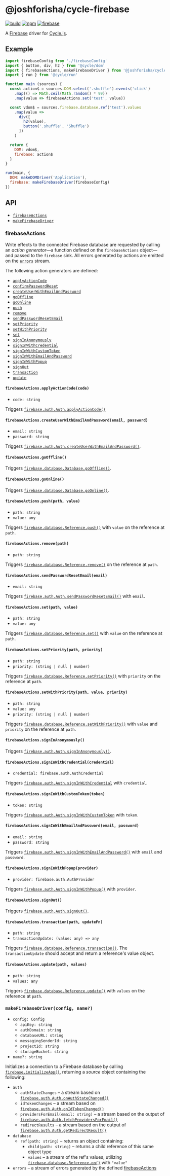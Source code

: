 # @joshforisha/cycle-firebase

[![build](https://img.shields.io/travis/joshforisha/cycle-firebase.svg)](https://travis-ci.org/joshforisha/cycle-firebase)
[![npm](https://img.shields.io/npm/v/@joshforisha/cycle-firebase.svg)](https://www.npmjs.com/package/@joshforisha/cycle-firebase)
[![firebase](https://img.shields.io/badge/firebase-v4-ba8baf.svg)](https://github.com/firebase/firebase-js-sdk/releases/tag/v4)

A [Firebase](https://firebase.google.com/) driver for [Cycle.js](http://cycle.js.org).

## Example

```js
import firebaseConfig from './firebaseConfig'
import { button, div, h2 } from '@cycle/dom'
import { firebaseActions, makeFirebaseDriver } from '@joshforisha/cycle-firebase'
import { run } from '@cycle/run'

function main (sources) {
  const action$ = sources.DOM.select('.shuffle').events('click')
    .map(() => Math.ceil(Math.random() * 99))
    .map(value => firebaseActions.set('test', value))

  const vdom$ = sources.firebase.database.ref('test').values
    .map(value =>
      div([
        h2(value),
        button('.shuffle', 'Shuffle')
      ])
    )

  return {
    DOM: vdom$,
    firebase: action$
  }
}

run(main, {
  DOM: makeDOMDriver('Application'),
  firebase: makeFirebaseDriver(firebaseConfig)
})
```

## API

* [`firebaseActions`](#firebaseActions)
* [`makeFirebaseDriver`](#makeFirebaseDriver)

### <a id="firebaseActions">firebaseActions</a>

Write effects to the connected Firebase database are requested by calling an _action generator_&mdash;a function defined on the `firebaseActions` object&mdash;and passed to the `firebase` sink. All errors generated by actions are emitted on the [`errors`](#errors) stream.

The following action generators are defined:

* [`applyActionCode`](#firebaseActions.applyActionCode)
* [`confirmPasswordReset`](#firebaseActions.confirmPasswordReset)
* [`createUserWithEmailAndPassword`](#firebaseActions.createUserWithEmailAndPassword)
* [`goOffline`](#firebaseActions.goOffline)
* [`goOnline`](#firebaseActions.goOnline)
* [`push`](#firebaseActions.push)
* [`remove`](#firebaseActions.remove)
* [`sendPasswordResetEmail`](#firebaseActions.sendPasswordResetEmail)
* [`setPriority`](#firebaseActions.setPriority)
* [`setWithPriority`](#firebaseActions.setWithPriority)
* [`set`](#firebaseActions.set)
* [`signInAnonymously`](#firebaseActions.signInAnonymously)
* [`signInWithCredential`](#firebaseActions.signInWithCredential)
* [`signInWithCustomToken`](#firebaseActions.signInWithCustomToken)
* [`signInWithEmailAndPassword`](#firebaseActions.signInWithEmailAndPassword)
* [`signInWithPopup`](#firebaseActions.signInWithPopup)
* [`signOut`](#firebaseActions.signOut)
* [`transaction`](#firebaseActions.transaction)
* [`update`](#firebaseActions.update)

#### <a id="firebaseActions.applyActionCode"></a> `firebaseActions.applyActionCode(code)`

* `code: string`

Triggers [`firebase.auth.Auth.applyActionCode()`](https://firebase.google.com/docs/reference/js/firebase.auth.Auth#applyActionCode)

#### <a id="firebaseActions.createUserWithEmailAndPassword"></a> `firebaseActions.createUserWithEmailAndPassword(email, password)`

* `email: string`
* `password: string`

Triggers [`firebase.auth.Auth.createUserWithEmailAndPassword()`](https://firebase.google.com/docs/reference/js/firebase.auth.Auth#createUserWithEmailAndPassword).

#### <a id="firebaseActions.goOffline"></a> `firebaseActions.goOffline()`

Triggers [`firebase.database.Database.goOffline()`](https://firebase.google.com/docs/reference/js/firebase.database.Database.goOffline).

#### <a id="firebaseActions.goOnline"></a> `firebaseActions.goOnline()`

Triggers [`firebase.database.Database.goOnline()`](https://firebase.google.com/docs/reference/js/firebase.database.Database.goOnline).

#### <a id="firebaseActions.push"></a> `firebaseActions.push(path, value)`

* `path: string`
* `value: any`

Triggers [`firebase.database.Reference.push()`](https://firebase.google.com/docs/reference/js/firebase.database.Reference#push) with `value` on the reference at `path`.

#### <a id="firebaseActions.remove"></a> `firebaseActions.remove(path)`

* `path: string`

Triggers [`firebase.database.Reference.remove()`](https://firebase.google.com/docs/reference/js/firebase.database.Reference#remove) on the reference at `path`.

#### <a id="firebaseActions.sendPasswordResetEmail"></a> `firebaseActions.sendPasswordResetEmail(email)`

* `email: string`

Triggers [`firebase.auth.Auth.sendPasswordResetEmail()`](https://firebase.google.com/docs/reference/js/firebase.auth.Auth#sendPasswordResetEmail) with `email`.

#### <a id="firebaseActions.set"></a> `firebaseActions.set(path, value)`

* `path: string`
* `value: any`

Triggers [`firebase.database.Reference.set()`](https://firebase.google.com/docs/reference/js/firebase.database.Reference#set) with `value` on the reference at `path`.

#### <a id="firebaseActions.setPriority"></a> `firebaseActions.setPriority(path, priority)`

* `path: string`
* `priority: (string | null | number)`

Triggers [`firebase.database.Reference.setPriority()`](https://firebase.google.com/docs/reference/js/firebase.database.Reference#setPriority) with `priority` on the reference at `path`.

#### <a id="firebaseActions.setWithPriority"></a> `firebaseActions.setWithPriority(path, value, priority)`

* `path: string`
* `value: any`
* `priority: (string | null | number)`

Triggers [`firebase.database.Reference.setWithPriority()`](https://firebase.google.com/docs/reference/js/firebase.database.Reference#setWithPriority) with `value` and `priority` on the reference at `path`.

#### <a id="firebaseActions.signInAnonymously"></a> `firebaseActions.signInAnonymously()`

Triggers [`firebase.auth.Auth.signInAnonymously()`](https://firebase.google.com/docs/reference/js/firebase.auth.Auth#signInAnonymously).

#### <a id="firebaseActions.signInWithCredential"></a> `firebaseActions.signInWithCredential(credential)`

* `credential: firebase.auth.AuthCredential`

Triggers [`firebase.auth.Auth.signInWithCredential`](https://firebase.google.com/docs/reference/js/firebase.auth.Auth#signInWithCredential) with `credential`.

#### <a id="firebaseActions.signInWithCustomToken"></a> `firebaseActions.signInWithCustomToken(token)`

* `token: string`

Triggers [`firebase.auth.Auth.signInWithCustemToken`](https://firebase.google.com/docs/reference/js/firebase.auth.Auth#signInWithCustomToken) with `token`.

#### <a id="firebaseActions.signInWithEmailAndPassword"></a> `firebaseActions.signInWithEmailAndPassword(email, password)`

* `email: string`
* `password: string`

Triggers [`firebase.auth.Auth.signInWithEmailAndPassword()`](https://firebase.google.com/docs/reference/js/firebase.auth.Auth#signInWithEmailAndPassword) with `email` and `password`.

#### <a id="firebaseActions.signInWithPopup"></a> `firebaseActions.signInWithPopup(provider)`

* `provider: firebase.auth.AuthProvider`

Triggers [`firebase.auth.Auth.signInWithPopup()`](https://firebase.google.com/docs/reference/js/firebase.auth.Auth#signInWithPopup) with `provider`.

#### <a id="firebaseActions.signOut"></a> `firebaseActions.signOut()`

Triggers [`firebase.auth.Auth.signOut()`](https://firebase.google.com/docs/reference/js/firebase.auth.Auth#signOut).

#### <a id="firebaseActions.transaction"></a> `firebaseActions.transaction(path, updateFn)`

* `path: string`
* `transactionUpdate: (value: any) => any`

Triggers [`firebase.database.Reference.transaction()`](https://firebase.google.com/docs/reference/js/firebase.database.Reference#transaction). The `transactionUpdate` should accept and return a reference's value object.

#### <a id="firebaseActions.update"></a> `firebaseActions.update(path, values)`

* `path: string`
* `values: any`

Triggers [`firebase.database.Reference.update()`](https://firebase.google.com/docs/reference/js/firebase.database.Reference#update) with `values` on the reference at `path`.

### <a id="makeFirebaseDriver"></a> `makeFirebaseDriver(config, name?)`

* `config: Config`
  * `apiKey: string`
  * `authDomain: string`
  * `databaseURL: string`
  * `messagingSenderId: string`
  * `projectId: string`
  * `storageBucket: string`
* `name?: string`

Initializes a connection to a Firebase database by calling [`firebase.initializeApp()`](https://firebase.google.com/docs/reference/js/firebase#.initializeApp), returning a _source_ object containing the following:

* `auth`
  * <a id="source.auth.authStateChanges"></a> `authStateChanges` – a stream based on [`firebase.auth.Auth.onAuthStateChanged()`](https://firebase.google.com/docs/reference/js/firebase.auth.Auth#onAuthStateChanged)
  * <a id="source.auth.idTokenChanges"></a> `idTokenChanges` – a stream based on [`firebase.auth.Auth.onIdTokenChanged()`](https://firebase.google.com/docs/reference/js/firebase.auth.Auth#onIdTokenChanged)
  * <a id="source.auth.providersForEmail"></a> `providersForEmail(email: string)` – a stream based on the output of [`firebase.auth.Auth.fetchProvidersForEmail()`](https://firebase.google.com/docs/reference/js/firebase.auth.Auth#fetchProvidersForEmail)
  * <a id="source.auth.redirectResults"></a> `redirectResults` – a stream based on the output of [`firebase.auth.Auth.getRedirectResult()`](https://firebase.google.com/docs/reference/js/firebase.auth.Auth#getRedirectResult)
* `database`
  * <a id="source.database.ref"></a> `ref(path: string)` – returns an object containing:
    * <a id="source.database.ref.child"></a> `child(path: string)` – returns a child reference of this same object type
    * <a id="source.database.ref.values"></a> `values` – a stream of the ref's values, utilizing [`firebase.database.Reference.on()`](https://firebase.google.com/docs/reference/js/firebase.database.Reference#on) with `"value"`
* `errors` – a stream of errors generated by the defined [firebaseActions](#firebaseActions)
